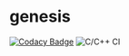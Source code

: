 # genesis

[![Codacy Badge](https://api.codacy.com/project/badge/Grade/a416f25729794b9f93b30baed2e92504)](https://app.codacy.com/manual/SapthasagarH2510/genesis?utm_source=github.com&utm_medium=referral&utm_content=SapthasagarH2510/genesis&utm_campaign=Badge_Grade_Dashboard)
![C/C++ CI](https://github.com/SapthasagarH2510/genesis/workflows/C/C++%20CI/badge.svg)
